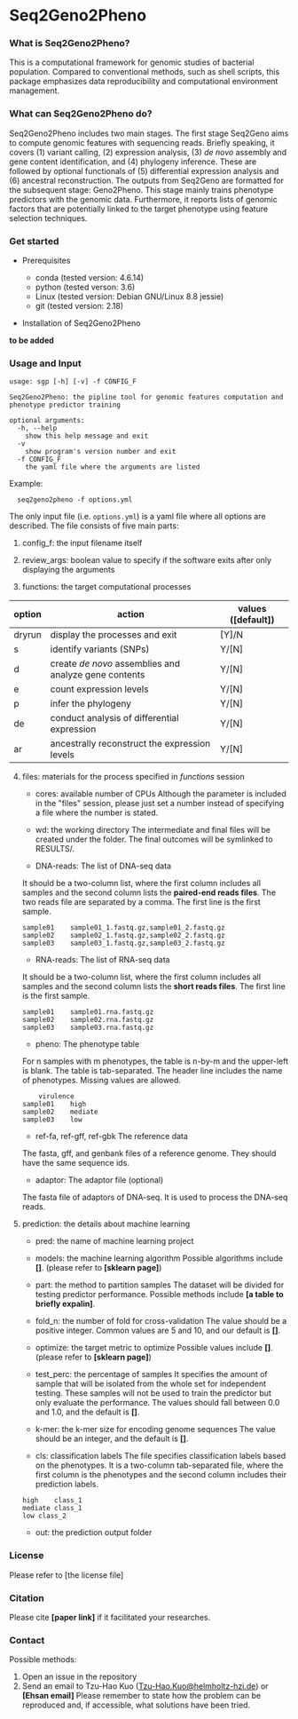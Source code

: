 # Seq2Geno2Pheno

### What is Seq2Geno2Pheno?
This is a computational framework for genomic studies of bacterial population. Compared to conventional methods, such as shell scripts, this package emphasizes data reproducibility and computational environment management. 

### What can Seq2Geno2Pheno do?
Seq2Geno2Pheno includes two main stages. The first stage Seq2Geno aims to compute genomic features with sequencing reads. Briefly speaking, it covers (1) variant calling, (2) expression analysis, (3) _de novo_ assembly and gene content identification, and (4) phylogeny inference. These are followed by optional functionals of (5) differential expression analysis and (6) ancestral reconstruction. 
The outputs from Seq2Geno are formatted for the subsequent stage: Geno2Pheno. This stage mainly trains phenotype predictors with the genomic data. Furthermore, it reports lists of genomic factors that are potentially linked to the target phenotype using feature selection techniques.

### Get started
- Prerequisites

    - conda (tested version: 4.6.14)
    - python (tested verson: 3.6)
    - Linux (tested version: Debian GNU/Linux 8.8 jessie)
    - git (tested version: 2.18)

- Installation of Seq2Geno2Pheno

__to be added__

### Usage and Input

```
usage: sgp [-h] [-v] -f CONFIG_F

Seq2Geno2Pheno: the pipline tool for genomic features computation and phenotype predictor training

optional arguments:
  -h, --help
    show this help message and exit
  -v
    show program's version number and exit
  -f CONFIG_F
    the yaml file where the arguments are listed
```

Example:
```
  seq2geno2pheno -f options.yml
```

The only input file (i.e. `options.yml`) is a yaml file where all options are described. The file consists of five main parts:

1. config_f: the input filename itself

2. review_args: boolean value to specify if the software exits after only displaying the arguments

3. functions: the target computational processes

| option | action | values ([default])|
| --- | --- | --- |
| dryrun | display the processes and exit | [Y]/N |
| s | identify variants (SNPs) | Y/[N] |
| d | create _de novo_ assemblies and analyze gene contents | Y/[N] |
| e | count expression levels | Y/[N] |
| p | infer the phylogeny | Y/[N] |
| de | conduct analysis of differential expression | Y/[N] |
| ar | ancestrally reconstruct the expression levels | Y/[N] |

4. files: materials for the process specified in _functions_ session

    - cores: available number of CPUs 
    Although the parameter is included in the "files" session, please just set a number instead of specifying a file where the number is stated.

    - wd: the working directory
    The intermediate and final files will be created under the folder. The final outcomes will be symlinked to RESULTS/.

    - DNA-reads: The list of DNA-seq data 

    It should be a two-column list, where the first column includes all samples and the second column lists the __paired-end reads files__. The two reads file are separated by a comma. The first line is the first sample.
    ```
    sample01	sample01_1.fastq.gz,sample01_2.fastq.gz
    sample02	sample02_1.fastq.gz,sample02_2.fastq.gz
    sample03	sample03_1.fastq.gz,sample03_2.fastq.gz
    ```

    - RNA-reads: The list of RNA-seq data

    It should be a two-column list, where the first column includes all samples and the second column lists the __short reads files__. The first line is the first sample.
    ```
    sample01	sample01.rna.fastq.gz
    sample02	sample02.rna.fastq.gz
    sample03	sample03.rna.fastq.gz
    ```

    - pheno: The phenotype table

    For n samples with m phenotypes, the table is n-by-m and the upper-left is blank. The table is tab-separated. The header line includes the name of phenotypes. Missing values are allowed.
    ```
	    virulence
    sample01	high
    sample02	mediate
    sample03	low
    ```

    - ref-fa, ref-gff, ref-gbk	The reference data

    The fasta, gff, and genbank files of a reference genome. They should have the same sequence ids. 

    - adaptor: The adaptor file (optional)

    The fasta file of adaptors of DNA-seq. It is used to process the DNA-seq reads. 

5. prediction: the details about machine learning

    - pred: the name of machine learning project

    - models: the machine learning algorithm
    Possible algorithms include __[]__. (please refer to __[sklearn page]__)

    - part: the method to partition samples
    The dataset will be divided for testing predictor performance. Possible methods include __[a table to briefly expalin]__.

    - fold_n: the number of fold for cross-validation
    The value should be a positive integer. Common values are 5 and 10, and our default is __[]__.

    - optimize: the target metric to optimize
    Possible values include __[]__. (please refer to __[sklearn page]__)

    - test_perc: the percentage of samples 
    It specifies the amount of sample that will be isolated from the whole set for independent testing. These samples will not be used to train the predictor but only evaluate the performance. 
    The values should fall between 0.0 and 1.0, and the default is __[]__.

    - k-mer: the k-mer size for encoding genome sequences
    The value should be an integer, and the default is __[]__.

    - cls: classification labels
    The file specifies classification labels based on the phenotypes. It is a two-column tab-separated file, where the first column is the phenotypes and the second column includes their prediction labels. 
    ```
    high	class_1
    mediate	class_1
    low	class_2
    ```

    - out: the prediction output folder


### License
Please refer to [the license file]

### Citation
Please cite __[paper link]__ if it facilitated your researches. 

### Contact
Possible methods:
1. Open an issue in the repository
2. Send an email to Tzu-Hao Kuo (Tzu-Hao.Kuo@helmholtz-hzi.de) or __[Ehsan email]__
Please remember to state how the problem can be reproduced and, if accessible, what solutions have been tried. 
